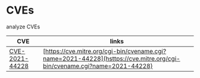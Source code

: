# CVEs
analyze CVEs

| CVE                                        | links                                                                                                                   | 
|--------------------------------------------|-------------------------------------------------------------------------------------------------------------------------|
| [CVE-2021-44228](CVE-2021-44228/README.md) | [https://cve.mitre.org/cgi-bin/cvename.cgi?name=2021-44228](hsttps://cve.mitre.org/cgi-bin/cvename.cgi?name=2021-44228) |